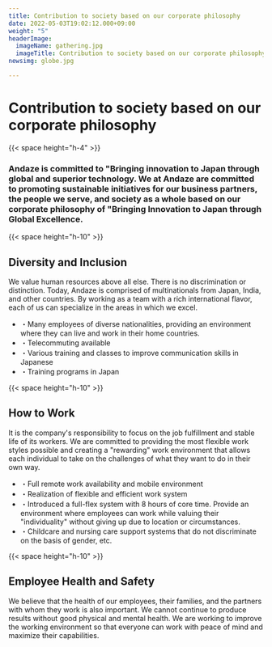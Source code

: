 ```yaml
---
title: Contribution to society based on our corporate philosophy
date: 2022-05-03T19:02:12.000+09:00
weight: "5"
headerImage:
  imageName: gathering.jpg
  imageTitle: Contribution to society based on our corporate philosophy
newsimg: globe.jpg

---
```

# Contribution to society based on our corporate philosophy

{{< space height="h-4" >}}

### **Andaze is committed to "Bringing innovation to Japan through global and superior technology. We at Andaze are committed to promoting sustainable initiatives for our business partners, the people we serve, and society as a whole based on our corporate philosophy of "Bringing Innovation to Japan through Global Excellence.**

{{< space height="h-10" >}}

## Diversity and Inclusion

We value human resources above all else. There is no discrimination or distinction. Today, Andaze is comprised of multinationals from Japan, India, and other countries. By working as a team with a rich international flavor, each of us can specialize in the areas in which we excel.

* ・Many employees of diverse nationalities, providing an environment where they can live and work in their home countries.
* ・Telecommuting available
* ・Various training and classes to improve communication skills in Japanese
* ・Training programs in Japan

{{< space height="h-10" >}}

## How to Work

It is the company's responsibility to focus on the job fulfillment and stable life of its workers. We are committed to providing the most flexible work styles possible and creating a "rewarding" work environment that allows each individual to take on the challenges of what they want to do in their own way.

* ・Full remote work availability and mobile environment
* ・Realization of flexible and efficient work system
* ・Introduced a full-flex system with 8 hours of core time. Provide an environment where employees can work while valuing their "individuality" without giving up due to location or circumstances.
* ・Childcare and nursing care support systems that do not discriminate on the basis of gender, etc.

{{< space height="h-10" >}}

## Employee Health and Safety

We believe that the health of our employees, their families, and the partners with whom they work is also important. We cannot continue to produce results without good physical and mental health. We are working to improve the working environment so that everyone can work with peace of mind and maximize their capabilities.